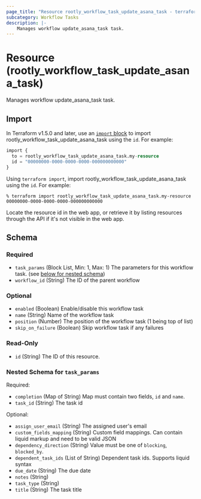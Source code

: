 ```yaml
---
page_title: "Resource rootly_workflow_task_update_asana_task - terraform-provider-rootly"
subcategory: Workflow Tasks
description: |-
    Manages workflow update_asana_task task.
---
```


# Resource (rootly_workflow_task_update_asana_task)

Manages workflow update_asana_task task.



## Import

In Terraform v1.5.0 and later, use an [`import` block](https://developer.hashicorp.com/terraform/language/import) to import rootly_workflow_task_update_asana_task using the `id`. For example:

```terraform
import {
  to = rootly_workflow_task_update_asana_task.my-resource
  id = "00000000-0000-0000-0000-000000000000"
}
```

Using `terraform import`, import rootly_workflow_task_update_asana_task using the `id`. For example:

```console
% terraform import rootly_workflow_task_update_asana_task.my-resource 00000000-0000-0000-0000-000000000000
```

Locate the resource id in the web app, or retrieve it by listing resources through the API if it's not visible in the web app.

<!-- schema generated by tfplugindocs -->
## Schema

### Required

- `task_params` (Block List, Min: 1, Max: 1) The parameters for this workflow task. (see [below for nested schema](#nestedblock--task_params))
- `workflow_id` (String) The ID of the parent workflow

### Optional

- `enabled` (Boolean) Enable/disable this workflow task
- `name` (String) Name of the workflow task
- `position` (Number) The position of the workflow task (1 being top of list)
- `skip_on_failure` (Boolean) Skip workflow task if any failures

### Read-Only

- `id` (String) The ID of this resource.

<a id="nestedblock--task_params"></a>
### Nested Schema for `task_params`

Required:

- `completion` (Map of String) Map must contain two fields, `id` and `name`.
- `task_id` (String) The task id

Optional:

- `assign_user_email` (String) The assigned user's email
- `custom_fields_mapping` (String) Custom field mappings. Can contain liquid markup and need to be valid JSON
- `dependency_direction` (String) Value must be one of `blocking`, `blocked_by`.
- `dependent_task_ids` (List of String) Dependent task ids. Supports liquid syntax
- `due_date` (String) The due date
- `notes` (String)
- `task_type` (String)
- `title` (String) The task title

